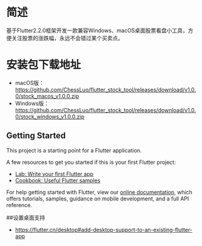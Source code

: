 # 简述

基于Flutter2.2.0框架开发一款兼容Windows、macOS桌面股票看盘小工具，方便关注股票的涨跌幅，永远不会错过某个买卖点。

# 安装包下载地址
* macOS版：https://github.com/ChessLuo/flutter_stock_tool/releases/download/v1.0.0/stock_macos_v1.0.0.zip
* Windows版：https://github.com/ChessLuo/flutter_stock_tool/releases/download/v1.0.0/stock_windows_v1.0.0.zip

## Getting Started

This project is a starting point for a Flutter application.

A few resources to get you started if this is your first Flutter project:

- [Lab: Write your first Flutter app](https://flutter.dev/docs/get-started/codelab)
- [Cookbook: Useful Flutter samples](https://flutter.dev/docs/cookbook)

For help getting started with Flutter, view our
[online documentation](https://flutter.dev/docs), which offers tutorials,
samples, guidance on mobile development, and a full API reference.

##设置桌面支持
* https://flutter.cn/desktop#add-desktop-support-to-an-existing-flutter-app
